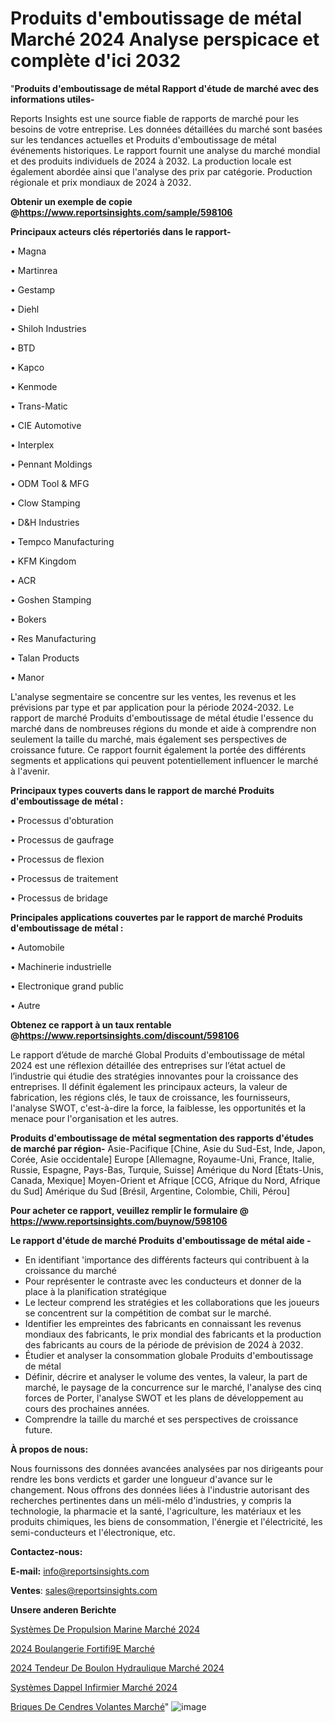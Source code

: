 # Produits d'emboutissage de métal Marché 2024 Analyse perspicace et complète d'ici 2032

"<strong>Produits d'emboutissage de métal Rapport d'étude de marché avec des informations utiles-</strong>

Reports Insights est une source fiable de rapports de marché pour les besoins de votre entreprise. Les données détaillées du marché sont basées sur les tendances actuelles et Produits d'emboutissage de métal événements historiques. Le rapport fournit une analyse du marché mondial et des produits individuels de 2024 à 2032. La production locale est également abordée ainsi que l'analyse des prix par catégorie. Production régionale et prix mondiaux de 2024 à 2032.

<strong><b>Obtenir un exemple de copie @</b></strong><a href=https://www.reportsinsights.com/sample/598106><strong><b>https://www.reportsinsights.com/sample/598106</b></strong></a>

<b>Principaux acteurs clés répertoriés dans le rapport-</b>

<b> </b>• Magna

• Martinrea

• Gestamp

• Diehl

• Shiloh Industries

• BTD

• Kapco

• Kenmode

• Trans-Matic

• CIE Automotive

• Interplex

• Pennant Moldings

• ODM Tool & MFG

• Clow Stamping

• D&H Industries

• Tempco Manufacturing

• KFM Kingdom

• ACR

• Goshen Stamping

• Bokers

• Res Manufacturing

• Talan Products

• Manor

L'analyse segmentaire se concentre sur les ventes, les revenus et les prévisions par type et par application pour la période 2024-2032. Le rapport de marché Produits d'emboutissage de métal étudie l'essence du marché dans de nombreuses régions du monde et aide à comprendre non seulement la taille du marché, mais également ses perspectives de croissance future. Ce rapport fournit également la portée des différents segments et applications qui peuvent potentiellement influencer le marché à l'avenir.

<strong>Principaux types couverts dans le rapport de marché Produits d'emboutissage de métal :</strong>

• Processus d'obturation

• Processus de gaufrage

• Processus de flexion

• Processus de traitement

• Processus de bridage

<strong>Principales applications couvertes par le rapport de marché Produits d'emboutissage de métal :</strong>

• Automobile

• Machinerie industrielle

• Electronique grand public

• Autre

<strong><b>Obtenez ce rapport à un taux rentable @</b></strong><a href=https://www.reportsinsights.com/discount/598106><strong><b>https://www.reportsinsights.com/discount/598106</b></strong></a>

Le rapport d’étude de marché Global Produits d'emboutissage de métal 2024 est une réflexion détaillée des entreprises sur l’état actuel de l’industrie qui étudie des stratégies innovantes pour la croissance des entreprises. Il définit également les principaux acteurs, la valeur de fabrication, les régions clés, le taux de croissance, les fournisseurs, l'analyse SWOT, c'est-à-dire la force, la faiblesse, les opportunités et la menace pour l'organisation et les autres.

<strong>Produits d'emboutissage de métal segmentation des rapports d'études de marché par région-</strong>
Asie-Pacifique [Chine, Asie du Sud-Est, Inde, Japon, Corée, Asie occidentale]
Europe [Allemagne, Royaume-Uni, France, Italie, Russie, Espagne, Pays-Bas, Turquie, Suisse]
Amérique du Nord [États-Unis, Canada, Mexique]
Moyen-Orient et Afrique [CCG, Afrique du Nord, Afrique du Sud]
Amérique du Sud [Brésil, Argentine, Colombie, Chili, Pérou]

<strong>Pour acheter ce rapport, veuillez remplir le formulaire @   <a href=https://www.reportsinsights.com/buynow/598106>https://www.reportsinsights.com/buynow/598106</a></strong>

<strong>Le rapport d'étude de marché Produits d'emboutissage de métal aide -</strong>
<ul>
  <li>En identifiant 'importance des différents facteurs qui contribuent à la croissance du marché</li>
  <li>Pour représenter le contraste avec les conducteurs et donner de la place à la planification stratégique</li>
  <li>Le lecteur comprend les stratégies et les collaborations que les joueurs se concentrent sur la compétition de combat sur le marché.</li>
  <li>Identifier les empreintes des fabricants en connaissant les revenus mondiaux des fabricants, le prix mondial des fabricants et la production des fabricants au cours de la période de prévision de 2024 à 2032.</li>
  <li>Étudier et analyser la consommation globale Produits d'emboutissage de métal</li>
  <li>Définir, décrire et analyser le volume des ventes, la valeur, la part de marché, le paysage de la concurrence sur le marché, l'analyse des cinq forces de Porter, l'analyse SWOT et les plans de développement au cours des prochaines années.</li>
  <li>Comprendre la taille du marché et ses perspectives de croissance future.</li>
</ul>
<strong>À propos de nous:</strong>

Nous fournissons des données avancées analysées par nos dirigeants pour rendre les bons verdicts et garder une longueur d'avance sur le changement. Nous offrons des données liées à l'industrie autorisant des recherches pertinentes dans un méli-mélo d'industries, y compris la technologie, la pharmacie et la santé, l'agriculture, les matériaux et les produits chimiques, les biens de consommation, l'énergie et l'électricité, les semi-conducteurs et l'électronique, etc.

<strong>Contactez-nous:</strong>

<strong>E-mail:</strong> <a href=mailto:info@reportsinsights.com>info@reportsinsights.com</a>

<strong>Ventes</strong>: <a href=mailto:sales@reportsinsights.com>sales@reportsinsights.com</a>

<strong>Unsere anderen Berichte</strong>

<a href=https://www.linkedin.com/pulse/systèmes-de-propulsion-marine-marchéperspectives-naroc/>Systèmes De Propulsion Marine Marché 2024</a>

<a href=https://www.linkedin.com/pulse/2024-boulangerie-fortifi%C3%A9e-march%C3%A9-segmentation-ecs4c/>2024 Boulangerie Fortifi9E Marché</a>

<a href=https://www.linkedin.com/pulse/2024-tendeur-de-boulon-hydraulique-marché-analyse-qrqoc/>2024 Tendeur De Boulon Hydraulique Marché 2024</a>

<a href=https://www.linkedin.com/pulse/systèmes-dappel-infirmier-marché-aperçus-dune-analyse-p7nvc/>Systèmes Dappel Infirmier Marché 2024</a>

<a href=https://www.linkedin.com/pulse/briques-de-cendres-volantes-march%C3%A9-analyse-kcqgc/>Briques De Cendres Volantes Marché</a>"
![image](https://github.com/gayatrid12/RItrends/assets/158473851/0bb0f487-c824-40ef-a217-c3d096b3b941)
